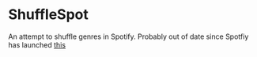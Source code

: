 # ShuffleSpot
An attempt to shuffle genres in Spotify. 
Probably out of date since Spotfiy has launched [this](https://newsroom.spotify.com/2021-02-25/how-to-sort-your-favorite-songs-with-spotifys-new-genre-and-mood-filters/)
